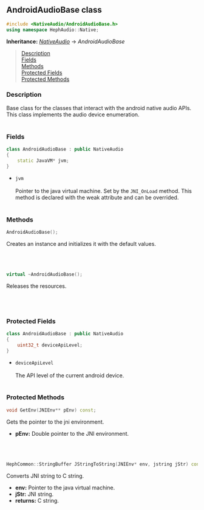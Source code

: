 ## AndroidAudioBase class
```c++
#include <NativeAudio/AndroidAudioBase.h>
using namespace HephAudio::Native;
```
**Inheritance:** *[NativeAudio](/docs/HephAudio/NativeAudio/NativeAudio.md)* -> *AndroidAudioBase*

> [Description](#description)<br>
[Fields](#fields)<br>
[Methods](#methods)<br>
[Protected Fields](#protected-fields)<br>
[Protected Methods](#protected-methods)


### Description
Base class for the classes that interact with the android native audio APIs. This class implements the audio device enumeration.
<br><br>

### Fields

```c++
class AndroidAudioBase : public NativeAudio
{
	static JavaVM* jvm;
}
```

- ``jvm``
<br><br>
Pointer to the java virtual machine.
Set by the ``JNI_OnLoad`` method. This method is declared with the weak attribute and can be overrided.
<br><br>



### Methods
```c++
AndroidAudioBase();
```
Creates an instance and initializes it with the default values.
<br><br><br><br>

```c++
virtual ~AndroidAudioBase();
```
Releases the resources.
<br><br><br><br>


### Protected Fields
```c++
class AndroidAudioBase : public NativeAudio
{
	uint32_t deviceApiLevel;
}
```

- ``deviceApiLevel``
<br><br>
The API level of the current android device.
<br><br>




### Protected Methods
```c++
void GetEnv(JNIEnv** pEnv) const;
```
Gets the pointer to the jni environment.
- **pEnv:** Double pointer to the JNI environment.
<br><br><br><br>


```c++
HephCommon::StringBuffer JStringToString(JNIEnv* env, jstring jStr) const;
```
Converts JNI string to C string.
- **env:** Pointer to the java virtual machine.
- **jStr:** JNI string.
- **returns:** C string.
<br><br><br><br>
